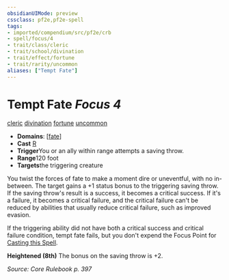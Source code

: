 ```yaml
---
obsidianUIMode: preview
cssclass: pf2e,pf2e-spell
tags:
- imported/compendium/src/pf2e/crb
- spell/focus/4
- trait/class/cleric
- trait/school/divination
- trait/effect/fortune
- trait/rarity/uncommon
aliases: ["Tempt Fate"]
---
```

# Tempt Fate *Focus 4*   
[cleric](rules/traits/cleric.md)  [divination](divination.md)  [fortune](fortune.md)  [uncommon](uncommon.md)  

- **Domains**: [[fate](../setting/domains.md#Fate)]
- **Cast** [R](chapter-9-playing-the-game.md#Actions "Reaction") 
- **Trigger**You or an ally within range attempts a saving throw.
- **Range**120 foot
- **Targets**the triggering creature

You twist the forces of fate to make a moment dire or uneventful, with no in-between. The target gains a +1 status bonus to the triggering saving throw. If the saving throw's result is a success, it becomes a critical success. If it's a failure, it becomes a critical failure, and the critical failure can't be reduced by abilities that usually reduce critical failure, such as improved evasion.

If the triggering ability did not have both a critical success and critical failure condition, tempt fate fails, but you don't expend the Focus Point for [Casting this Spell](cast-a-spell.md).

**Heightened (8th)** The bonus on the saving throw is +2.

*Source: Core Rulebook p. 397*